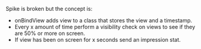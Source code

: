 Spike is broken but the concept is:

- onBindView adds view to a class that stores the view and a timestamp.
- Every x amount of time perform a visibility check on views to see if they are 50% or more on screen.
- If view has been on screen for x seconds send an impression stat.
